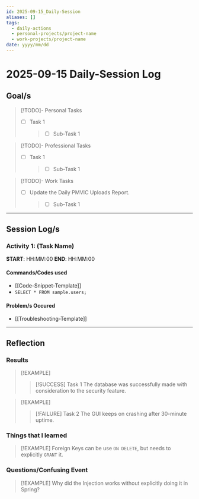 ```yaml
---
id: 2025-09-15_Daily-Session
aliases: []
tags:
  - daily-actions
  - personal-projects/project-name
  - work-projects/project-name
date: yyyy/mm/dd
---
```


# 2025-09-15 Daily-Session Log

## Goal/s

> [!TODO]- Personal Tasks
>
> - [ ] Task 1
>   > - [ ] Sub-Task 1

> [!TODO]- Professional Tasks
>
> - [ ] Task 1
>   > - [ ] Sub-Task 1

> [!TODO]- Work Tasks
>
> - [ ] Update the Daily PMVIC Uploads Report.
>   > - [ ] Sub-Task 1

---

## Session Log/s

### Activity 1: (Task Name)

**START**: HH:MM:00
**END**: HH:MM:00

#### Commands/Codes used

- [[Code-Snippet-Template]]
- `SELECT * FROM sample.users;`

#### Problem/s Occured

- [[Troubleshooting-Template]]

---

## Reflection

### Results

> [!EXAMPLE]
>
> > [!SUCCESS] Task 1
> > The database was successfully made with consideration to the security feature.

> [!EXAMPLE]
>
> > [!FAILURE] Task 2
> > The GUI keeps on crashing after 30-minute uptime.

### Things that I learned

> [!EXAMPLE]
> Foreign Keys can be use `ON DELETE`, but needs to explicitly `GRANT` it.

### Questions/Confusing Event

> [!EXAMPLE]
> Why did the Injection works without explicitly doing it in Spring?
